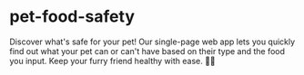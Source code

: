 # pet-food-safety
Discover what's safe for your pet! Our single-page web app lets you quickly find out what your pet can or can't have based on their type and the food you input. Keep your furry friend healthy with ease. 🐾🍴
